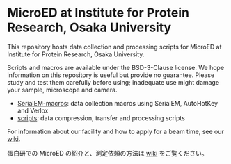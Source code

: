 # MicroED at Institute for Protein Research, Osaka University

This repository hosts data collection and processing scripts for MicroED at Institute for Protein Research, Osaka University.

Scripts and macros are available under the BSD-3-Clause license.
We hope information on this repository is useful but provide no guarantee.
Please study and test them carefully before using; inadequate use might damage your sample, microscope and camera.

- [SerialEM-macros](SerialEM-macros): data collection macros using SerialEM, AutoHotKey and Verlox
- [scripts](scripts): data compression, transfer and processing scripts

For information about our facility and how to apply for a beam time, see our [wiki](https://github.com/GKLabIPR/MicroED/wiki).

蛋白研での MicroED の紹介と、測定依頼の方法は [wiki](https://github.com/GKLabIPR/MicroED/wiki) をご覧ください。
